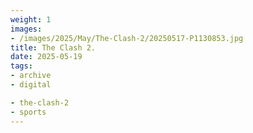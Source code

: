 ```yaml
---
weight: 1
images:
- /images/2025/May/The-Clash-2/20250517-P1130853.jpg
title: The Clash 2.
date: 2025-05-19
tags:
- archive
- digital

- the-clash-2
- sports
---
```


